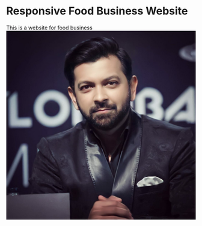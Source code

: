 # Responsive Food Business Website
This is a website for food business
![Hello](/images/testimonial-image-1.jpg)

